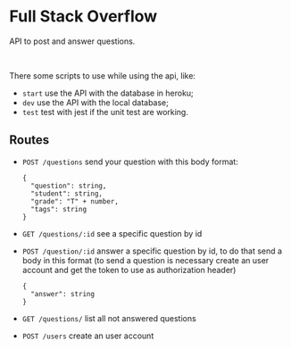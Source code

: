 # Full Stack Overflow
API to post and answer questions.

<br/>

There some scripts to use while using the api, like:
- ```start``` use the API with the database in heroku;
- ```dev``` use the API with the local database;
- ```test``` test with jest if the unit test are working.

## Routes

- ```POST /questions``` send your question with this body format:
  ```
  {
  	"question": string,
  	"student": string,
  	"grade": "T" + number,
  	"tags": string
  }
  ```
- ```GET /questions/:id``` see a specific question by id
  
- ```POST /question/:id``` answer a specific question by id, to do that send a body in this format (to send a question is necessary create an user account and get the token to use as authorization header)
  ```
  {
  	"answer": string 
  }
  ```
  
- ```GET /questions/``` list all not answered questions
  
- ```POST /users``` create an user account